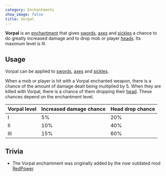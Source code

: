 ```yaml
---
category: Enchantments
show_image: false
title: Vorpal
---
```


**Vorpal** is an [enchantment](https://minecraft.gamepedia.com/Enchanting) that
gives [swords](https://minecraft.gamepedia.com/Sword),
[axes](https://minecraft.gamepedia.com/Axe) and
[sickles](../../thermal-foundation/sickles/) a chance to do greatly increased
damage and to drop mob or player
[heads](https://minecraft.gamepedia.com/Mob_head). Its maximum level is III.


Usage
-----

Vorpal can be applied to [swords](https://minecraft.gamepedia.com/Sword),
[axes](https://minecraft.gamepedia.com/Axe) and
[sickles](../../thermal-foundation/sickles/).

When a mob or player is hit with a Vorpal enchanted weapon, there is a chance of
the amount of damage dealt being multiplied by 5. When they are killed with
Vorpal, there is a chance of them dropping their
[head](https://minecraft.gamepedia.com/Head). These chances depend on the
enchantment level.

| Vorpal level | Increased damage chance | Head drop chance |
|---|---|---|
| I | 5% | 20% |
| II | 10% | 40% |
| III | 15% | 60% |



Trivia
------

* The Vorpal enchantment was originally added by the now outdated mod
  [RedPower](http://www.eloraam.com/).
